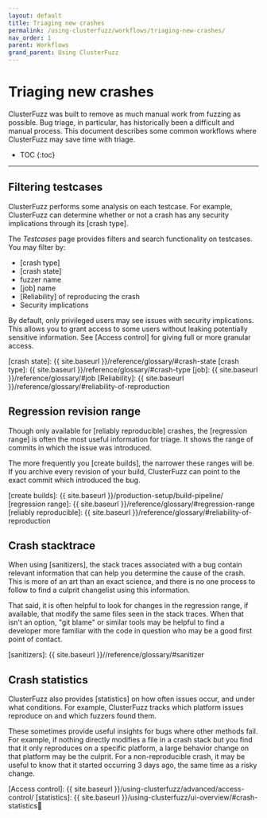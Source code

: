 ```yaml
---
layout: default
title: Triaging new crashes
permalink: /using-clusterfuzz/workflows/triaging-new-crashes/
nav_order: 1
parent: Workflows
grand_parent: Using ClusterFuzz
---
```


# Triaging new crashes

ClusterFuzz was built to remove as much manual work from fuzzing as possible.
Bug triage, in particular, has historically been a difficult and manual process.
This document describes some common workflows where ClusterFuzz may save time
with triage.

- TOC
{:toc}

---

## Filtering testcases

ClusterFuzz performs some analysis on each testcase. For example, ClusterFuzz
can determine whether or not a crash has any security implications through its
[crash type].

The *Testcases* page provides filters and search functionality on testcases.
You may filter by:
- [crash type]
- [crash state]
- fuzzer name
- [job] name
- [Reliability] of reproducing the crash
- Security implications

By default, only privileged users may see issues with security implications.
This allows you to grant access to some users without leaking potentially
sensitive information. See [Access control] for giving full or more granular access.

[crash state]: {{ site.baseurl }}/reference/glossary/#crash-state
[crash type]: {{ site.baseurl }}/reference/glossary/#crash-type
[job]: {{ site.baseurl }}/reference/glossary/#job
[Reliability]: {{ site.baseurl }}/reference/glossary/#reliability-of-reproduction

## Regression revision range

Though only available for [reliably reproducible] crashes, the [regression range]
is often the most useful information for triage. It shows the range of commits
in which the issue was introduced.

The more frequently you [create builds], the narrower these ranges will be. If
you archive every revision of your build, ClusterFuzz can point to the exact
commit which introduced the bug.

[create builds]: {{ site.baseurl }}/production-setup/build-pipeline/
[regression range]: {{ site.baseurl }}/reference/glossary/#regression-range
[reliably reproducible]: {{ site.baseurl }}/reference/glossary/#reliability-of-reproduction

## Crash stacktrace

When using [sanitizers], the stack traces associated with a bug contain relevant
information that can help you determine the cause of the crash. This is more of
an art than an exact science, and there is no one process to follow to find a
culprit changelist using this information.

That said, it is often helpful to look for changes in the regression range, if
available, that modify the same files seen in the stack traces. When that isn't
an option, "git blame" or similar tools may be helpful to find a developer more
familiar with the code in question who may be a good first point of contact.

[sanitizers]: {{ site.baseurl }}//reference/glossary/#sanitizer

## Crash statistics

ClusterFuzz also provides [statistics] on how often issues occur, and under what
conditions. For example, ClusterFuzz tracks which platform issues reproduce on
and which fuzzers found them.

These sometimes provide useful insights for bugs where other methods fail. For
example, if nothing directly modifies a file in a crash stack but you find that
it only reproduces on a specific platform, a large behavior change on that
platform may be the culprit. For a non-reproducible crash, it may be useful to
know that it started occurring 3 days ago, the same time as a risky change.

[Access control]: {{ site.baseurl }}/using-clusterfuzz/advanced/access-control/
[statistics]: {{ site.baseurl }}/using-clusterfuzz/ui-overview/#crash-statistics
